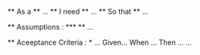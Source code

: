 ** As a ** ...
** I need ** ...
** So that ** ...

** Assumptions : ***
** ...

** Aceeptance Criteria : *
...
Given...
When ...
Then ...
...
